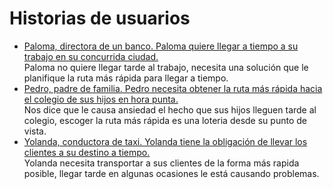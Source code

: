 # Historias de usuarios
* [Paloma, directora de un banco. Paloma quiere llegar a tiempo a su trabajo en su concurrida ciudad.](/docs/Personas.md#paloma)  
Paloma no quiere llegar tarde al trabajo, necesita una solución que le planifique la ruta más rápida para llegar a tiempo.
* [Pedro, padre de familia. Pedro necesita obtener la ruta más rápida hacia el colegio de sus hijos en hora punta.](/docs/Personas.md#pedro)  
Nos dice que le causa ansiedad el hecho que sus hijos lleguen tarde al colegio, escoger la ruta más rápida es una loteria desde su punto de vista.
* [Yolanda, conductora de taxi. Yolanda tiene la obligación de llevar los clientes a su destino a tiempo.](/docs/Personas.md#yolanda)  
Yolanda necesita transportar a sus clientes de la forma más rapida posible, llegar tarde en algunas ocasiones le está causando problemas.